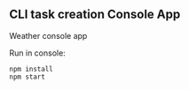 ## CLI task creation Console App

Weather console app

Run in console:

```
npm install
npm start
```
